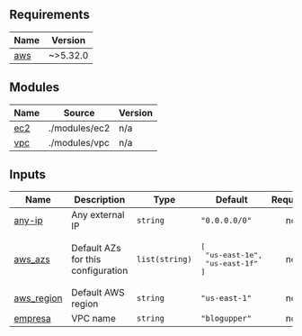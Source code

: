 <!-- BEGIN_TF_DOCS -->
## Requirements

| Name | Version |
|------|---------|
| <a name="requirement_aws"></a> [aws](#requirement\_aws) | ~>5.32.0 |

## Modules

| Name | Source | Version |
|------|--------|---------|
| <a name="module_ec2"></a> [ec2](#module\_ec2) | ./modules/ec2 | n/a |
| <a name="module_vpc"></a> [vpc](#module\_vpc) | ./modules/vpc | n/a |

## Inputs

| Name | Description | Type | Default | Required |
|------|-------------|------|---------|:--------:|
| <a name="input_any-ip"></a> [any-ip](#input\_any-ip) | Any external IP | `string` | `"0.0.0.0/0"` | no |
| <a name="input_aws_azs"></a> [aws\_azs](#input\_aws\_azs) | Default AZs for this configuration | `list(string)` | <pre>[<br>  "us-east-1e",<br>  "us-east-1f"<br>]</pre> | no |
| <a name="input_aws_region"></a> [aws\_region](#input\_aws\_region) | Default AWS region | `string` | `"us-east-1"` | no |
| <a name="input_empresa"></a> [empresa](#input\_empresa) | VPC name | `string` | `"blogupper"` | no |
<!-- END_TF_DOCS -->